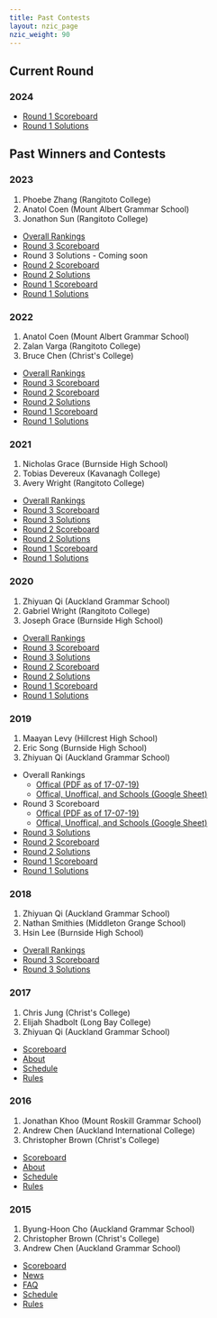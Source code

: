 ```yaml
---
title: Past Contests
layout: nzic_page
nzic_weight: 90
---
```


## Current Round
### 2024
- [Round 1 Scoreboard](https://docs.google.com/spreadsheets/d/e/2PACX-1vQbNb0ZRcdhOInMa3D1OFSsdSIbJ0Moh10Taj0Xc5fLE_VYHrm-alYE2X7WJES2w0k8ZZiq7Z2Bh2F8/pubhtml)
- [Round 1 Solutions](2024/NZIC_2024_R1_Solutions.pdf)

## Past Winners and Contests

### 2023

1. Phoebe Zhang (Rangitoto College)
2. Anatol Coen (Mount Albert Grammar School)
3. Jonathon Sun (Rangitoto College)

- [Overall Rankings](https://docs.google.com/spreadsheets/d/e/2PACX-1vTsasEe7Zb4pUIxqvJG161xZVCjaeIWRNMN0DIQaGF04ro4oC-Yt9P0lDywA37WHBWaZChZ4JiYvYUO/pubhtml?gid=1069864156)
- [Round 3 Scoreboard](https://docs.google.com/spreadsheets/d/e/2PACX-1vQQgOKThNAyJMmnq46F6z0-5xEAPAzAVbX6p2Y_Rh4kLjivHpU_QRTDLJxBLz0UESdIbvU5ykt-NWDC/pubhtml?gid=1731142495)
- Round 3 Solutions - Coming soon
- [Round 2 Scoreboard](https://docs.google.com/spreadsheets/d/e/2PACX-1vQWSb4eLyTvMrANlJ6A9_bj9YY5ACv43Iu3Nv2S4cK535tR0ub5EuEnl_0OeF9poCSg-1rtwPHiOTCb/pubhtml)
- [Round 2 Solutions](2023/NZIC_2023_R2_Solutions.pdf)
- [Round 1 Scoreboard](https://docs.google.com/spreadsheets/d/e/2PACX-1vTFIK71On3FOIDbErWIta-QB94s2-w6uSm_nUShuHA7bu593i_P6XLaQp7tU1zQDviuhsdxRoF5JzZl/pubhtml)
- [Round 1 Solutions](2023/NZIC_2023_R1_Solutions.pdf)
### 2022

1. Anatol Coen (Mount Albert Grammar School)
2. Zalan Varga (Rangitoto College)
3. Bruce Chen (Christ's College)

- [Overall Rankings](https://docs.google.com/spreadsheets/d/e/2PACX-1vR4Vk9EJgkwSMNY1408HYRmVxAEsTA8c7_lm_3oSyKi8M38TD_A01IFJcX48fkGuQg3JSObZElAPNoz/pubhtml)
- [Round 3 Scoreboard](https://docs.google.com/spreadsheets/d/e/2PACX-1vTOZYfEToGt1tHKZwrOq5FGguJ6Z-a5ocS3IGCMfG4RrbdDaMGFt-oFW-eYhgLVlafA31vcU1sQqIR1/pubhtml)
- [Round 2 Scoreboard](https://docs.google.com/spreadsheets/d/e/2PACX-1vQzYV3IRnxZTVDSFjQae4kMFR2j6kbbZnmrwLSyrDo0P_gX5UMRq7lIp0nJfEl44c70souI9LWf839u/pubhtml)
- [Round 2 Solutions](2022/NZIC_2022_R2_Solutions.pdf)
- [Round 1 Scoreboard](https://docs.google.com/spreadsheets/d/e/2PACX-1vTdQVkFVG0kZ9qTm5Wlhkf1vhzOdR7ZTVm5clguxZmFyteW0vIyswr4L-ONrjjc27oiUenLSD9z2UKL/pubhtml)
- [Round 1 Solutions](2022/NZIC_2022_R1_Solutions.pdf)

### 2021

1. Nicholas Grace (Burnside High School)
2. Tobias Devereux (Kavanagh College)
3. Avery Wright	(Rangitoto College)

- [Overall Rankings](https://docs.google.com/spreadsheets/d/e/2PACX-1vTadQ7iWK51DRVALOoqJQg90Jm9SEn-GGVr1tHtrfBShi6V5hn2cICpX0bdYj2cYt0EqS-Mo3jR9Lbf/pubhtml)
- [Round 3 Scoreboard](https://docs.google.com/spreadsheets/d/e/2PACX-1vTFMNkT0IddMM7DwwB4pCN0T0db_Gh_FHh3IJd1j3HdEPfA_TT3f6ExRl3OLLZJJ--Av1bawtkUMooA/pubhtml)
- [Round 3 Solutions](2021/NZIC_2021_R3_Solutions.pdf)
- [Round 2 Scoreboard](https://docs.google.com/spreadsheets/d/e/2PACX-1vTczgk-EpoY0E2DiXzqknmec7OuqIEbaKqCuzYSVnAy4ALQ7bN4xD7tBoNbs0ST54fH3dG1C2vwKHbf/pubhtml#)
- [Round 2 Solutions](2021/NZIC_2021_R2_Solutions.pdf)
- [Round 1 Scoreboard](https://docs.google.com/spreadsheets/d/e/2PACX-1vRM67MIrl3zoQ-CcuvkkPztcpD_iOHVJccpqljuexgCLSgMjYk8PFdj0YT3dpCZrwtrvOrDOL1jrBwd/pubhtml)
- [Round 1 Solutions](2021/NZIC_2021_R1_Solutions.pdf)

### 2020

1. Zhiyuan Qi (Auckland Grammar School)
2. Gabriel Wright (Rangitoto College)
3. Joseph Grace (Burnside High School)

- [Overall Rankings](https://docs.google.com/spreadsheets/d/e/2PACX-1vRl_NMDVAKudtt-qUPi1z2q3-a3Tq6LZl8abSsQ9IFFNwnEWqephXgucJYDpmGqQZjqd7sYluNskpMc/pubhtml
)
- [Round 3 Scoreboard](https://docs.google.com/spreadsheets/d/e/2PACX-1vQg3eeAYHRtPNVYMU_6olNWTyKtjjsguTsqoriV8hNRrNIY1NDhe_k-ZimanP0jCb7fj9HvRoUKCe_L/pubhtml)
- [Round 3 Solutions](2020/NZIC_2020_R3_Solutions.pdf)
- [Round 2 Scoreboard](https://docs.google.com/spreadsheets/d/e/2PACX-1vS6Jz5N5yKt9z4khTH9DKGopiT-cTLCU0r3sP0t4HlMEsCYVr8UIIdqmCsoVQsJGt6DaTPZPAgbxsz_/pubhtml)
- [Round 2 Solutions](2020/NZIC_2020_R2_Solutions.pdf)
- [Round 1 Scoreboard](https://docs.google.com/spreadsheets/d/e/2PACX-1vS1tjyPMInyZH37ciU6QTwhbip8atbJ1IB4F5KrIXDaphd92ie3d6xxMzXMwVg-x_r_8GAPy_TIHlWS/pubhtml)
- [Round 1 Solutions](2020/NZIC_2020_R1_Solutions.pdf)

### 2019

1. Maayan Levy (Hillcrest High School)
2. Eric Song (Burnside High School)
3. Zhiyuan Qi (Auckland Grammar School)

- Overall Rankings
	- [Offical (PDF as of 17-07-19)](2019/NZIC_2019_Overall_Rankings_Official_Scoreboard.pdf)
	- [Offical, Unoffical, and Schools (Google Sheet)](https://docs.google.com/spreadsheets/d/e/2PACX-1vRFV2mkLN8rQfwUlrZF48WaxziLHrQ17AuZWBkJb4gikwMexhElOcqmqe2ZwxSlVRmDh4rYfeRaY2wp/pubhtml?gid=2143965639)
- Round 3 Scoreboard
	- [Offical (PDF as of 17-07-19)](2019/NZIC_2019_R3_Official_Scoreboard.pdf)
	- [Offical, Unoffical, and Schools (Google Sheet)](https://docs.google.com/spreadsheets/d/e/2PACX-1vTtakgGq_OspB5H4y0gnWOBln4OitMOpdidug4LvFdtwLTxNcN42yRGHQTeM_pIzvGjt72jqyDI7mgK/pubhtml?gid=2143965639)
- [Round 3 Solutions](2019/NZIC_2019_R3_Solutions.pdf)
- [Round 2 Scoreboard](https://docs.google.com/spreadsheets/d/e/2PACX-1vRYuL9TbnnhKEWxJdCCGahvVQruNx_6zbGx9LPyrmYo2rF_ZVKVbpAlyhPHQh9B9P1hTIztaYWxCYmI/pubhtml?gid=2143965639)
- [Round 2 Solutions](2019/NZIC_2019_R2_Solutions.pdf)
- [Round 1 Scoreboard](https://docs.google.com/spreadsheets/d/e/2PACX-1vRPlwN0d0mWzetBbaBNP_zCwWV7PQFquS1BC88hTIKN8A0sTnJesVGnPaOKkCkzvITpNBIF5nHyU3nB/pubhtml)
- [Round 1 Solutions](2019/NZIC_2019_R1_Solutions.pdf)

### 2018

1. Zhiyuan Qi (Auckland Grammar School)
2. Nathan Smithies (Middleton Grange School)
3. Hsin Lee (Burnside High School)

- [Overall Rankings](https://docs.google.com/spreadsheets/d/e/2PACX-1vRG-dR_HF4y55LuOJGE0LYhAa_VvnufGbcO7myQjhjdiV0oM0e-lPI9LhOA3Dr9ZHuiCyXobOG0KKPg/pubhtml)
- [Round 3 Scoreboard](https://docs.google.com/spreadsheets/d/e/2PACX-1vTP1hqkqhSF9eBvLDYuHmfcje9mNdL-11N-TYhSlkBW54Y2t6aDc7sNW_ltaIsFToxTZ0Vi1kjxt7WE/pubhtml)
- [Round 3 Solutions](2018/NZIC_R3_2018_Solutions.pdf)

### 2017

1. Chris Jung (Christ's College)
2. Elijah Shadbolt (Long Bay College)
3. Zhiyuan Qi (Auckland Grammar School)

- [Scoreboard](https://docs.google.com/spreadsheets/d/e/2PACX-1vRtzXwplFf0lCXsQ3d7nBi5KuN6_GoVY2rYcDU-ZJk3OMJhea3gdRgWI-ZRFwZZvWpsVo_ZxUp1cvtb/pubhtml)
- [About](2017/about)
- [Schedule](2017/schedule)
- [Rules](2017/rules)

### 2016

1. Jonathan Khoo (Mount Roskill Grammar School)
2. Andrew Chen (Auckland International College)
3. Christopher Brown (Christ's College)

- [Scoreboard](https://docs.google.com/spreadsheets/d/16vOMjWpXa0ZvoMRvajdfGyNYAGWaLIPjijcrSdEfE4c/pubhtml)
- [About](2016/about)
- [Schedule](2016/schedule)
- [Rules](2016/rules)

### 2015

1. Byung-Hoon Cho (Auckland Grammar School)
2. Christopher Brown (Christ's College)
3. Andrew Chen (Auckland Grammar School)

- [Scoreboard](https://docs.google.com/spreadsheets/d/e/2PACX-1vSEQXN7dvy2vDP-RBppF73EbYWVr2TyjyOMByLcOgup64PyrVnYLDXYnllbGbmv9jU8eCgCECgaebiC/pubhtml)
- [News](2015/home)
- [FAQ](2015/faq)
- [Schedule](2015/schedule)
- [Rules](2015/rules)

